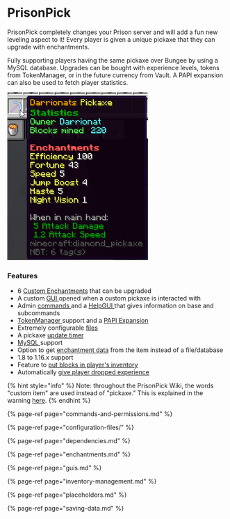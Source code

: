 # PrisonPick

PrisonPick completely changes your Prison server and will add a fun new leveling aspect to it! Every player is given a unique pickaxe that they can upgrade with enchantments.

Fully supporting players having the same pickaxe over Bungee by using a MySQL database. Upgrades can be bought with experience levels, tokens from TokenManager, or in the future currency from Vault. A PAPI expansion can also be used to fetch player statistics.

![Example of a player&apos;s pickaxe](../../.gitbook/assets/javaw_8pfbduci4l.png)

### Features

* 6 [Custom Enchantments](enchantments.md) that can be upgraded
* A custom [GUI ](guis.md)opened when a custom pickaxe is interacted with
* Admin [commands ](commands-and-permissions.md)and a [HelpGUI ](guis.md#help-gui)that gives information on base and subcommands
* [TokenManager ](dependencies.md#tokenmanager)support and a [PAPI Expansion](placeholders.md)
* Extremely configurable [files](configuration-files/)
* A pickaxe [update timer](inventory-management.md#update-timer)
* [MySQL ](saving-data.md#mysql-database)support
* Option to get [enchantment data](saving-data.md) from the item instead of a file/database
* 1.8 to 1.16.x support
* Feature to [put blocks in player's inventory](inventory-management.md#blocks-to-inventory)
* Automatically [give player dropped experience](inventory-management.md#exp-to-inventory)

{% hint style="info" %}
Note: throughout the PrisonPick Wiki, the words "custom item" are used instead of "pickaxe." This is explained in the warning [here](configuration-files/config.yml-1.0.2.md). 
{% endhint %}

{% page-ref page="commands-and-permissions.md" %}

{% page-ref page="configuration-files/" %}

{% page-ref page="dependencies.md" %}

{% page-ref page="enchantments.md" %}

{% page-ref page="guis.md" %}

{% page-ref page="inventory-management.md" %}

{% page-ref page="placeholders.md" %}

{% page-ref page="saving-data.md" %}

